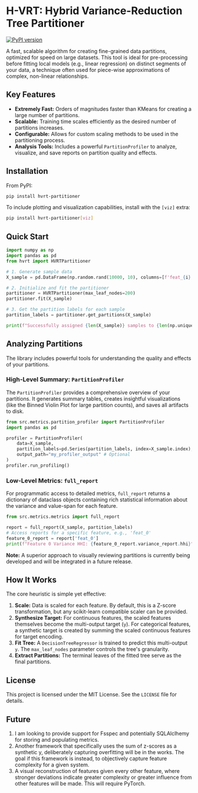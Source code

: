 # H-VRT: Hybrid Variance-Reduction Tree Partitioner

[![PyPI version](https://badge.fury.io/py/hvrt-partitioner.svg)](https://badge.fury.io/py/hvrt-partitioner)

A fast, scalable algorithm for creating fine-grained data partitions, optimized for speed on large datasets. This tool is ideal for pre-processing before fitting local models (e.g., linear regression) on distinct segments of your data, a technique often used for piece-wise approximations of complex, non-linear relationships.

## Key Features

- **Extremely Fast:** Orders of magnitudes faster than KMeans for creating a large number of partitions.
- **Scalable:** Training time scales efficiently as the desired number of partitions increases.
- **Configurable:** Allows for custom scaling methods to be used in the partitioning process.
- **Analysis Tools:** Includes a powerful `PartitionProfiler` to analyze, visualize, and save reports on partition quality and effects.

## Installation

From PyPI:
```bash
pip install hvrt-partitioner
```

To include plotting and visualization capabilities, install with the `[viz]` extra:
```bash
pip install hvrt-partitioner[viz]
```

## Quick Start

```python
import numpy as np
import pandas as pd
from hvrt import HVRTPartitioner

# 1. Generate sample data
X_sample = pd.DataFrame(np.random.rand(10000, 10), columns=[f'feat_{i}' for i in range(10)])

# 2. Initialize and fit the partitioner
partitioner = HVRTPartitioner(max_leaf_nodes=200)
partitioner.fit(X_sample)

# 3. Get the partition labels for each sample
partition_labels = partitioner.get_partitions(X_sample)

print(f"Successfully assigned {len(X_sample)} samples to {len(np.unique(partition_labels))} partitions.")
```

## Analyzing Partitions

The library includes powerful tools for understanding the quality and effects of your partitions.

### High-Level Summary: `PartitionProfiler`

The `PartitionProfiler` provides a comprehensive overview of your partitions. It generates summary tables, creates insightful visualizations (like the Binned Violin Plot for large partition counts), and saves all artifacts to disk.

```python
from src.metrics.partition_profiler import PartitionProfiler
import pandas as pd

profiler = PartitionProfiler(
    data=X_sample,
    partition_labels=pd.Series(partition_labels, index=X_sample.index),
    output_path="my_profiler_output" # Optional
)
profiler.run_profiling()
```

### Low-Level Metrics: `full_report`

For programmatic access to detailed metrics, `full_report` returns a dictionary of dataclass objects containing rich statistical information about the variance and value-span for each feature.

```python
from src.metrics.metrics import full_report

report = full_report(X_sample, partition_labels)
# Access reports for a specific feature, e.g., 'feat_0'
feature_0_report = report['feat_0']
print(f"Feature 0 Variance HHI: {feature_0_report.variance_report.hhi}")
```

**Note:** A superior approach to visually reviewing partitions is currently being developed and will be integrated in a future release.

## How It Works

The core heuristic is simple yet effective:

1.  **Scale:** Data is scaled for each feature. By default, this is a Z-score transformation, but any scikit-learn compatible scaler can be provided.
2.  **Synthesize Target:** For continuous features, the scaled features themselves become the multi-output target (`y`). For categorical features, a synthetic target is created by summing the scaled continuous features for target encoding.
3.  **Fit Tree:** A `DecisionTreeRegressor` is trained to predict this multi-output `y`. The `max_leaf_nodes` parameter controls the tree's granularity.
4.  **Extract Partitions:** The terminal leaves of the fitted tree serve as the final partitions.

## License

This project is licensed under the MIT License. See the `LICENSE` file for details.

## Future

1. I am looking to provide support for Fsspec and potentially SQLAlclhemy for storing and populating metrics.
2. Another framework that specifically uses the sum of z-scores as a synthetic y, deliberately capturing overfitting will be in the works. The goal if this framework is instead, to objectively capture feature complexity for a given system.
3. A visual reconstruction of features given every other feature, where stronger deviations indicate greater complexity or greater influence from other features will be made. This will require PyTorch.